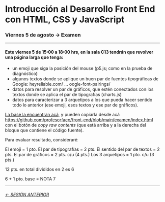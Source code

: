 # Introducción al Desarrollo Front End con HTML, CSS y JavaScript

### Viernes 5 de agosto → Examen

- - - - - - - -

#### Este viernes 5 de 15:00 a 18:00 hrs, en la sala C13 tendrán que revolver una página larga que tenga:

- un emoji que siga la posición del mouse (p5.js; como en la prueba de diagnóstico)
- algunos textos donde se aplique un buen par de fuentes tipográficas de Google: heyreliable.com/ ... oogle-font-pairings/
- datos para resolver un par de gráficos, que estén conectados con los textos donde se aplica el par de tipografías (charts.js)
- datos para caracterizar a 3 arquetipos a los que pueda hacer sentido todo lo anterior (ese emoji, esos textos y ese par de gráficos).

[La base la encuentran acá](https://profesorfaco.github.io/front-end/examen), y pueden copiarla desde acá https://github.com/profesorfaco/front-end/blob/main/examen/index.html con el botón de *copy raw contents* (que está arriba y a la derecha del bloque que contiene el código fuente).

Para evaluar resultado, consideraré:

El emoji = 1 pto.
El par de tipografías = 2 pts.
El sentido del par de textos = 2 pts.
El par de gráficos = 2 pts. c/u (4 pts.)
Los 3 arquetipos = 1 pto. c/u (3 pts.)

12 pts. en total divididos en 2 es 6 

6 + 1 pto. base = NOTA 7


- - - - - - - 

###### [← SESIÓN ANTERIOR](https://github.com/profesorfaco/front-end/tree/main/sesion_15)
